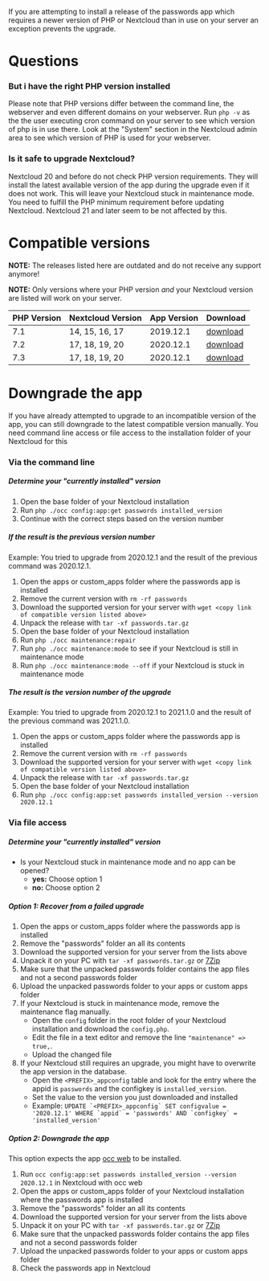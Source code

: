 If you are attempting to install a release of the passwords app which requires a newer version of PHP or Nextcloud than in use on your server an exception prevents the upgrade.

# Questions
### But i have the right PHP version installed
Please note that PHP versions differ between the command line, the webserver and even different domains on your webserver.
Run `php -v` as the the user executing cron command on your server to see which version of php is in use there.
Look at the "System" section in the Nextcloud admin area to see which version of PHP is used for your webserver.

### Is it safe to upgrade Nextcloud?
Nextcloud 20 and before do not check PHP version requirements.
They will install the latest available version of the app during the upgrade even if it does not work.
This will leave your Nextcloud stuck in maintenance mode.
You need to fulfill the PHP minimum requirement before updating Nextcloud.
Nextcloud 21 and later seem to be not affected by this.

# Compatible versions
**NOTE:** The releases listed here are outdated and do not receive any support anymore!

**NOTE:** Only versions where your PHP version _and_ your Nextcloud version are listed will work on your server.

| PHP Version | Nextcloud Version | App Version | Download |
| --- | --- | --- | --- |
| 7.1 | 14, 15, 16, 17 | 2019.12.1 | [download](https://git.mdns.eu/nextcloud/passwords/-/jobs/9150/artifacts/raw/passwords.tar.gz) |
| 7.2 | 17, 18, 19, 20 | 2020.12.1 | [download](https://git.mdns.eu/nextcloud/passwords/-/jobs/10845/artifacts/raw/passwords.tar.gz) |
| 7.3 | 17, 18, 19, 20 | 2020.12.1 | [download](https://git.mdns.eu/nextcloud/passwords/-/jobs/10845/artifacts/raw/passwords.tar.gz) |

# Downgrade the app
If you have already attempted to upgrade to an incompatible version of the app, you can still downgrade to the latest compatible version manually.
You need command line access or file access to the installation folder of your Nextcloud for this

### Via the command line
##### Determine your "currently installed" version
1. Open the base folder of your Nextcloud installation
2. Run `php ./occ config:app:get passwords installed_version`
3. Continue with the correct steps based on the version number

##### If the result is the previous version number
Example: You tried to upgrade from 2020.12.1 and the result of the previous command was 2020.12.1.

1. Open the apps or custom_apps folder where the passwords app is installed
2. Remove the current version with `rm -rf passwords`
3. Download the supported version for your server with `wget <copy link of compatible version listed above>`
4. Unpack the release with `tar -xf passwords.tar.gz`
5. Open the base folder of your Nextcloud installation
6. Run `php ./occ maintenance:repair`
7. Run `php ./occ maintenance:mode` to see if your Nextcloud is still in maintenance mode
8. Run `php ./occ maintenance:mode --off` if your Nextcloud is stuck in maintenance mode

##### The result is the version number of the upgrade
Example: You tried to upgrade from 2020.12.1 to 2021.1.0 and the result of the previous command was 2021.1.0.

1. Open the apps or custom_apps folder where the passwords app is installed
2. Remove the current version with `rm -rf passwords`
3. Download the supported version for your server with `wget <copy link of compatible version listed above>`
4. Unpack the release with `tar -xf passwords.tar.gz`
5. Open the base folder of your Nextcloud installation
2. Run `php ./occ config:app:set passwords installed_version --version 2020.12.1`

### Via file access
##### Determine your "currently installed" version
- Is your Nextcloud stuck in maintenance mode and no app can be opened?
  - **yes:** Choose option 1
  - **no:** Choose option 2

##### Option 1: Recover from a failed upgrade
1. Open the apps or custom_apps folder where the passwords app is installed
2. Remove the "passwords" folder an all its contents
3. Download the supported version for your server from the lists above
4. Unpack it on your PC with `tar -xf passwords.tar.gz` or [7Zip](https://7-zip.org/)
5. Make sure that the unpacked passwords folder contains the app files and not a second passwords folder
6. Upload the unpacked passwords folder to your apps or custom apps folder
7. If your Nextcloud is stuck in maintenance mode, remove the maintenance flag manually.
    - Open the `config` folder in the root folder of your Nextcloud installation and download the `config.php`.
    - Edit the file in a text editor and remove the line `"maintenance" => true,`.
    - Upload the changed file
8. If your Nextcloud still requires an upgrade, you might have to overwrite the app version in the database.
    - Open the `<PREFIX>_appconfig` table and look for the entry where the appid is `passwords` and the configkey is `installed_version`.
    - Set the value to the version you just downloaded and installed
    - Example: ```UPDATE `<PREFIX>_appconfig` SET configvalue = '2020.12.1' WHERE `appid` = 'passwords' AND `configkey` = 'installed_version'```

##### Option 2: Downgrade the app
This option expects the app [occ web](https://apps.nextcloud.com/apps/occweb) to be installed.

1. Run `occ config:app:set passwords installed_version --version 2020.12.1` in Nextcloud with occ web
2. Open the apps or custom_apps folder of your Nextcloud installation where the passwords app is installed
3. Remove the "passwords" folder an all its contents
4. Download the supported version for your server from the lists above
5. Unpack it on your PC with `tar -xf passwords.tar.gz` or [7Zip](https://7-zip.org/)
6. Make sure that the unpacked passwords folder contains the app files and not a second passwords folder
7. Upload the unpacked passwords folder to your apps or custom apps folder
8. Check the passwords app in Nextcloud